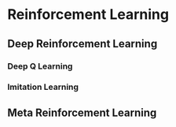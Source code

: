 # Reinforcement Learning

## Deep Reinforcement Learning

### Deep Q Learning

### Imitation Learning

## Meta Reinforcement Learning
